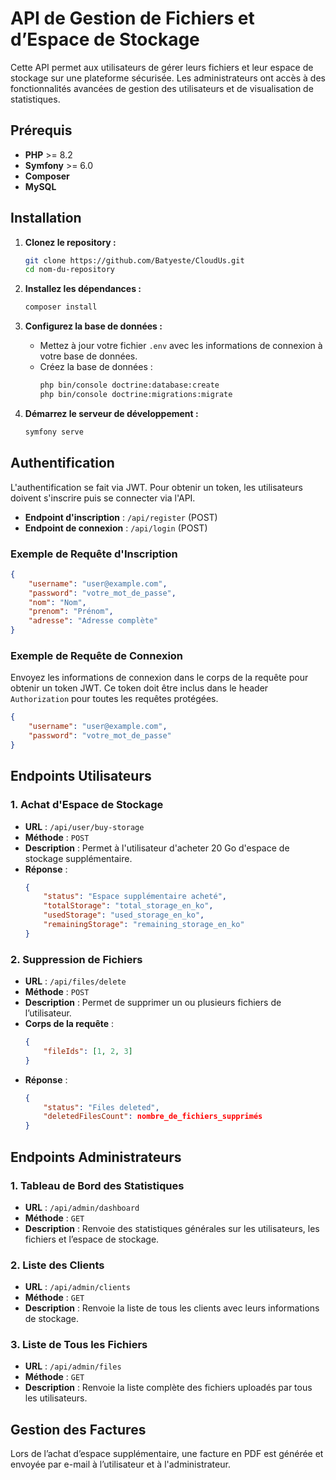 # API de Gestion de Fichiers et d’Espace de Stockage

Cette API permet aux utilisateurs de gérer leurs fichiers et leur espace de stockage sur une plateforme sécurisée. Les administrateurs ont accès à des fonctionnalités avancées de gestion des utilisateurs et de visualisation de statistiques.

## Prérequis

- **PHP** >= 8.2
- **Symfony** >= 6.0
- **Composer**
- **MySQL** 

## Installation

1. **Clonez le repository :**
    ```bash
    git clone https://github.com/Batyeste/CloudUs.git
    cd nom-du-repository
    ```

2. **Installez les dépendances :**
    ```bash
    composer install
    ```

3. **Configurez la base de données :**
    - Mettez à jour votre fichier `.env` avec les informations de connexion à votre base de données.
    - Créez la base de données :
        ```bash
        php bin/console doctrine:database:create
        php bin/console doctrine:migrations:migrate
        ```

4. **Démarrez le serveur de développement :**
    ```bash
    symfony serve
    ```

## Authentification

L'authentification se fait via JWT. Pour obtenir un token, les utilisateurs doivent s'inscrire puis se connecter via l'API.

- **Endpoint d'inscription** : `/api/register` (POST)
- **Endpoint de connexion** : `/api/login` (POST)

### Exemple de Requête d'Inscription

```json
{
    "username": "user@example.com",
    "password": "votre_mot_de_passe",
    "nom": "Nom",
    "prenom": "Prénom",
    "adresse": "Adresse complète"
}
```

### Exemple de Requête de Connexion

Envoyez les informations de connexion dans le corps de la requête pour obtenir un token JWT. Ce token doit être inclus dans le header `Authorization` pour toutes les requêtes protégées.

```json
{
    "username": "user@example.com",
    "password": "votre_mot_de_passe"
}
```

## Endpoints Utilisateurs

### 1. Achat d'Espace de Stockage
- **URL** : `/api/user/buy-storage`
- **Méthode** : `POST`
- **Description** : Permet à l'utilisateur d'acheter 20 Go d'espace de stockage supplémentaire.
- **Réponse** :
    ```json
    {
        "status": "Espace supplémentaire acheté",
        "totalStorage": "total_storage_en_ko",
        "usedStorage": "used_storage_en_ko",
        "remainingStorage": "remaining_storage_en_ko"
    }
    ```

### 2. Suppression de Fichiers
- **URL** : `/api/files/delete`
- **Méthode** : `POST`
- **Description** : Permet de supprimer un ou plusieurs fichiers de l’utilisateur.
- **Corps de la requête** :
    ```json
    {
        "fileIds": [1, 2, 3]
    }
    ```
- **Réponse** :
    ```json
    {
        "status": "Files deleted",
        "deletedFilesCount": nombre_de_fichiers_supprimés
    }
    ```

## Endpoints Administrateurs

### 1. Tableau de Bord des Statistiques
- **URL** : `/api/admin/dashboard`
- **Méthode** : `GET`
- **Description** : Renvoie des statistiques générales sur les utilisateurs, les fichiers et l’espace de stockage.

### 2. Liste des Clients
- **URL** : `/api/admin/clients`
- **Méthode** : `GET`
- **Description** : Renvoie la liste de tous les clients avec leurs informations de stockage.

### 3. Liste de Tous les Fichiers
- **URL** : `/api/admin/files`
- **Méthode** : `GET`
- **Description** : Renvoie la liste complète des fichiers uploadés par tous les utilisateurs.

## Gestion des Factures

Lors de l’achat d’espace supplémentaire, une facture en PDF est générée et envoyée par e-mail à l’utilisateur et à l'administrateur.
